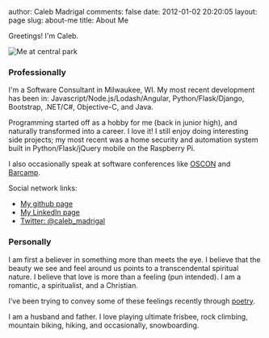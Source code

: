 author: Caleb Madrigal
comments: false
date: 2012-01-02 20:20:05
layout: page
slug: about-me
title: About Me

Greetings! I'm Caleb.

![Me at central park](/images/caleb_madrigal_in_woods_600px.jpg)

### Professionally

I'm a Software Consultant in Milwaukee, WI. My most recent development has been in: Javascript/Node.js/Lodash/Angular, Python/Flask/Django, Bootstrap, .NET/C#, Objective-C, and Java.

Programming started off as a hobby for me (back in junior high), and naturally transformed into a career. I love it! I still enjoy doing interesting side projects; my most recent was a home security and automation system built in Python/Flask/jQuery mobile on the Raspberry Pi.

I also occasionally speak at software conferences like [OSCON](http://www.oscon.com/oscon2013/public/schedule/detail/28946) and [Barcamp](https://barcampmilwaukee.org/).

Social network links:

- [My github page](https://github.com/calebmadrigal)
- [My LinkedIn page](http://www.linkedin.com/pub/caleb-madrigal/40/489/2b8)
- [Twitter: @caleb_madrigal](https://twitter.com/caleb_madrigal)

### Personally

I am first a believer in something more than meets the eye. I believe that the beauty we see and feel around us points to a transcendental spiritual nature. I believe that love is more than a feeling (pun intended). I am a romantic, a spiritualist, and a Christian.

I’ve been trying to convey some of these feelings recently through [poetry](http://calebmadrigal.com/topics/poetry).

I am a husband and father. I love playing ultimate frisbee, rock climbing, mountain biking, hiking, and occasionally, snowboarding.


